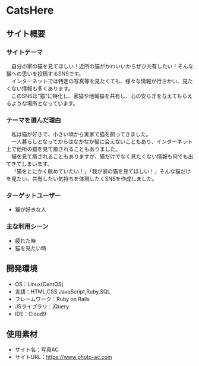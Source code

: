 # CatsHere

## サイト概要
### サイトテーマ
&emsp;自分の家の猫を見てほしい！近所の猫がかわいいからぜひ共有したい！そんな猫への思いを投稿するSNSです。<br>
&emsp;インターネットでは特定の写真等を見たくても、様々な情報が行きかい、見たくない情報も多くあります。<br>
&emsp;このSNSは”猫”に特化し、家猫や地域猫を共有し、心の安らぎを与えてもらえるような場所となっています。<br>

### テーマを選んだ理由
&emsp;私は猫が好きで、小さい頃から実家で猫を飼ってきました。<br>
&emsp;一人暮らしとなってからはなかなか猫に会えないこともあり、インターネット上で他所の猫を見て癒されることもありました。<br>
&emsp;猫を見て癒されることもありますが、猫だけでなく見たくない情報も何でも出てきてしまいます。<br>
&emsp;「猫をとにかく眺めていたい！」「我が家の猫を見てほしい！」そんな猫だけを見たい、共有したい気持ちを体現したくSNSを作成しました。<br>

### ターゲットユーザー
- 猫が好きな人

### 主な利用シーン
- 疲れた時
- 猫を見たい時

## 開発環境
- OS：Linux(CentOS)
- 言語：HTML,CSS,JavaScript,Ruby,SQL
- フレームワーク：Ruby on Rails
- JSライブラリ：jQuery
- IDE：Cloud9

## 使用素材
- サイト名：写真AC
- サイトURL：https://www.photo-ac.com